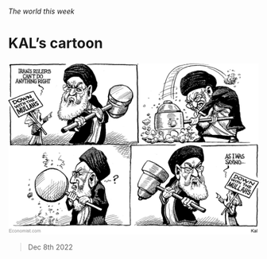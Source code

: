 ###### The world this week

# KAL’s cartoon 

#####  

![image](images/20221210_WWD000.png) 

> Dec 8th 2022 






